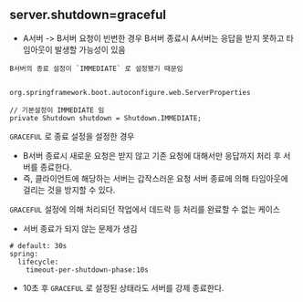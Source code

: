 ## server.shutdown=graceful

- A서버 -> B서버 요청이 빈번한 경우 B서버 종료시 A서버는 응답을 받지 못하고 타임아웃이 발생할 가능성이 있음

```
B서버의 종료 설정이 `IMMEDIATE` 로 설정됐기 때문임


org.springframework.boot.autoconfigure.web.ServerProperties

// 기본설정이 IMMEDIATE 임
private Shutdown shutdown = Shutdown.IMMEDIATE;
```

`GRACEFUL` 로 종료 설정을 설정한 경우
- B서버 종료시 새로운 요청은 받지 않고 기존 요청에 대해서만 응답까지 처리 후 서버를 종료한다.
- 즉, 클라이언트에 해당하는 서버는 갑작스러운 요청 서버 종료에 의해 타임아웃에 걸리는 것을 방지할 수 있다.

`GRACEFUL` 설정에 의해 처리되던 작업에서 데드락 등 처리를 완료할 수 없는 케이스
- 서버 종료가 되지 않는 문제가 생김
```
# default: 30s
spring:
  lifecycle:
    timeout-per-shutdown-phase:10s
```
- 10초 후 `GRACEFUL` 로 설정된 상태라도 서버를 강제 종료한다.
